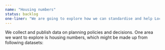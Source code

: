 ```yaml
---
name: "Housing numbers"
status: backlog
one-liner: "We are going to explore how we can standardise and help Local Authorities make available housing number metrics in policy and planning decisions."
---
```


We collect and publish data on planning policies and decisions. One area we want to explore is housing numbers, which might be made up from following datasets:
